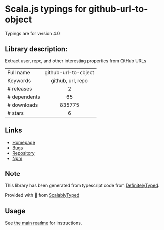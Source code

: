 
# Scala.js typings for github-url-to-object

Typings are for version 4.0

## Library description:
Extract user, repo, and other interesting properties from GitHub URLs

|                    |                 |
| ------------------ | :-------------: |
| Full name          | github-url-to-object |
| Keywords           | github, url, repo |
| # releases         | 2 |
| # dependents       | 65 |
| # downloads        | 835775 |
| # stars            | 6 |

## Links
- [Homepage](https://github.com/zeke/github-url-to-object#readme)
- [Bugs](https://github.com/zeke/github-url-to-object/issues)
- [Repository](https://github.com/zeke/github-url-to-object)
- [Npm](https://www.npmjs.com/package/github-url-to-object)
    


## Note
This library has been generated from typescript code from [DefinitelyTyped](https://definitelytyped.org).

Provided with :purple_heart: from [ScalablyTyped](https://github.com/oyvindberg/ScalablyTyped)

## Usage
See [the main readme](../../readme.md) for instructions.


